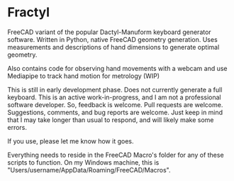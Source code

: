 # Fractyl
FreeCAD variant of the popular Dactyl-Manuform keyboard generator software. 
Written in Python, native FreeCAD geometry generation. 
Uses measurements and descriptions of hand dimensions to generate optimal geometry. 

Also contains code for observing hand movements with a webcam and use Mediapipe
to track hand motion for metrology (WIP)

This is still in early development phase. Does not currently generate a full keyboard.
This is an active work-in-progress, and I am not a professional software developer.
So, feedback is welcome. Pull requests are welcome. Suggestions, comments, and bug reports are welcome.
Just keep in mind that I may take longer than usual to respond, and will likely make some errors.

If you use, please let me know how it goes.

Everything needs to reside in the FreeCAD Macro's folder for any of these scripts to function.
On my Windows machine, this is "Users/username/AppData/Roaming/FreeCAD/Macros".
